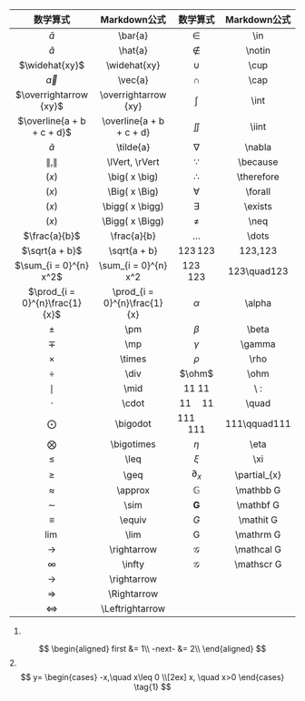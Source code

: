 
|              数学算式              |          Markdown公式          |      数学算式      |  Markdown公式  |
| :----------------------------: | :--------------------------: | :------------: | :----------: |
|           $\bar{a}$            |           \bar{a}            |     $\in$      |     \in      |
|           $\hat{a}$            |           \hat{a}            |    $\notin$    |    \notin    |
|         $\widehat{xy}$         |         \widehat{xy}         |     $\cup$     |     \cup     |
|           $\vec{a}$            |           \vec{a}            |     $\cap$     |     \cap     |
|     $\overrightarrow {xy}$     |     \overrightarrow {xy}     |     $\int$     |     \int     |
|   $\overline{a + b + c + d}$   |   \overline{a + b + c + d}   |    $\iint$     |    \iint     |
|          $\tilde{a}$           |          \tilde{a}           |    $\nabla$    |    \nabla    |
|        $\lVert, \rVert$        |        \lVert, \rVert        |   $\because$   |   \because   |
|        $\big( x \big)$         |        \big( x \big)         |  $\therefore$  |  \therefore  |
|        $\Big( x \Big)$         |        \Big( x \Big)         |   $\forall$    |   \forall    |
|       $\bigg( x \bigg)$        |       \bigg( x \bigg)        |   $\exists$    |   \exists    |
|       $\Bigg( x \Bigg)$        |       \Bigg( x \Bigg)        |     $\neq$     |     \neq     |
|         $\frac{a}{b}$          |         \frac{a}{b}          |    $\dots$     |    \dots     |
|         $\sqrt{a + b}$         |         \sqrt{a + b}         |   $123\,123$   |   123\,123   |
|     $\sum_{i = 0}^{n} x^2$     |     \sum_{i = 0}^{n} x^2     | $123\quad123$  | 123\quad123  |
| $\prod_{i = 0}^{n}\frac{1}{x}$ | \prod_{i = 0}^{n}\frac{1}{x} |    $\alpha$    |    \alpha    |
|             $\pm$              |             \pm              |    $\beta$     |    \beta     |
|             $\mp$              |             \mp              |    $\gamma$    |    \gamma    |
|            $\times$            |            \times            |     $\rho$     |     \rho     |
|             $\div$             |             \div             |     $\ohm$     |     \ohm     |
|             $\mid$             |             \mid             |    $11\:11$    |     \ :      |
|            $\cdot$             |            \cdot             |  $11\quad11$   |    \quad     |
|           $\bigodot$           |           \bigodot           | $111\qquad111$ | 111\qquad111 |
|          $\bigotimes$          |          \bigotimes          |     $\eta$     |     \eta     |
|             $\leq$             |             \leq             |     $\xi$      |     \xi      |
|             $\geq$             |             \geq             | $\partial_{x}$ | \partial_{x} |
|           $\approx$            |           \approx            |  $\mathbb G$   |  \mathbb G   |
|             $\sim$             |             \sim             |  $\mathbf G$   |  \mathbf G   |
|            $\equiv$            |            \equiv            |  $\mathit G$   |  \mathit G   |
|             $\lim$             |             \lim             |  $\mathrm G$   |  \mathrm G   |
|         $\rightarrow$          |         \rightarrow          |  $\mathcal G$  |  \mathcal G  |
|            $\infty$            |            \infty            |  $\mathscr G$  |  \mathscr G  |
|         $\rightarrow$          |         \rightarrow          |                |              |
|         $\Rightarrow$          |         \Rightarrow          |                |              |
|       $\Leftrightarrow$        |       \Leftrightarrow        |                |              |
1.
$$
\begin{aligned}
first    &=    1\\
-next-   &=    2\\
\end{aligned}
$$
2.
$$
y=
\begin{cases}
-x,\quad x\leq 0 \\[2ex]
x, \quad x>0
\end{cases}
\tag{1}
$$


